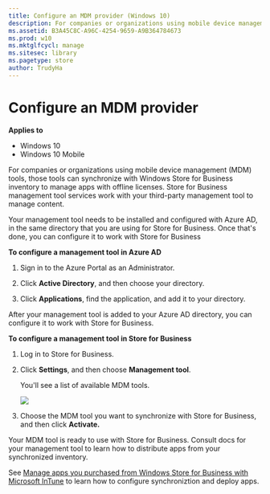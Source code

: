 ```yaml
---
title: Configure an MDM provider (Windows 10)
description: For companies or organizations using mobile device management (MDM) tools, those tools can synchronize with Windows Store for Business inventory to manage apps with offline licenses.
ms.assetid: B3A45C8C-A96C-4254-9659-A9B364784673
ms.prod: w10
ms.mktglfcycl: manage
ms.sitesec: library
ms.pagetype: store
author: TrudyHa
---
```


# Configure an MDM provider


**Applies to**

-   Windows 10
-   Windows 10 Mobile

For companies or organizations using mobile device management (MDM) tools, those tools can synchronize with Windows Store for Business inventory to manage apps with offline licenses. Store for Business management tool services work with your third-party management tool to manage content.

Your management tool needs to be installed and configured with Azure AD, in the same directory that you are using for Store for Business. Once that's done, you can configure it to work with Store for Business

**To configure a management tool in Azure AD**

1.  Sign in to the Azure Portal as an Administrator.

2.  Click **Active Directory**, and then choose your directory. 

3.  Click **Applications**, find the application, and add it to your directory.

After your management tool is added to your Azure AD directory, you can configure it to work with Store for Business.

**To configure a management tool in Store for Business**

1.  Log in to Store for Business.

2.  Click **Settings**, and then choose **Management tool**.

    You'll see a list of available MDM tools.

    ![](images/wsfb-settings-mgmt.png)

3.  Choose the MDM tool you want to synchronize with Store for Business, and then click **Activate.**

Your MDM tool is ready to use with Store for Business. Consult docs for your management tool to learn how to distribute apps from your synchronized inventory.

See [Manage apps you purchased from Windows Store for Business with Microsoft InTune](https://technet.microsoft.com/library/mt676514.aspx) to learn how to configure synchroniztion and deploy apps.

 

 





